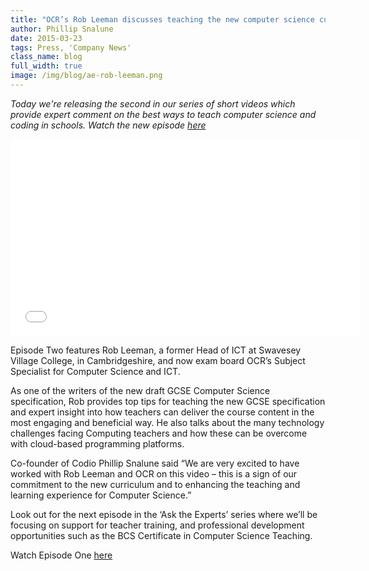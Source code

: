 ```yaml
---
title: "OCR’s Rob Leeman discusses teaching the new computer science curriculum"
author: Phillip Snalune
date: 2015-03-23
tags: Press, 'Company News'
class_name: blog
full_width: true
image: /img/blog/ae-rob-leeman.png
---
```



*Today we're releasing the second in our series of short videos which provide expert comment on the best ways to teach computer science and coding in schools. Watch the new episode [here](https://www.youtube.com/watch?v=PghUGLKo-Nc)*

<div class="video">
  <div class="video-wrapper">
    <iframe width="560" height="315" src="//www.youtube.com/embed/PghUGLKo-Nc" frameborder="0" allowfullscreen></iframe>
  </div>
</div>


Episode Two features Rob Leeman, a former Head of ICT at Swavesey Village College, in Cambridgeshire, and now exam board OCR’s Subject Specialist for Computer Science and ICT. 

As one of the writers of the new draft GCSE Computer Science specification, Rob provides top tips for teaching the new GCSE specification and  expert insight into how teachers can deliver the course content in the most engaging and beneficial way. He also talks about the many technology challenges facing Computing teachers and how these can be overcome with cloud-based programming platforms. 

Co-founder of Codio Phillip Snalune said “We are very excited to have worked with Rob Leeman and OCR on this video – this is a sign of our commitment to the new curriculum and to enhancing the teaching and learning experience for Computer Science.”

Look out for the next episode in the ‘Ask the Experts’ series where we’ll be focusing on support for teacher training, and professional development opportunities such as the BCS Certificate in Computer Science Teaching.

Watch Episode One [here](https://www.youtube.com/watch?v=Is8YAFQfRGI)